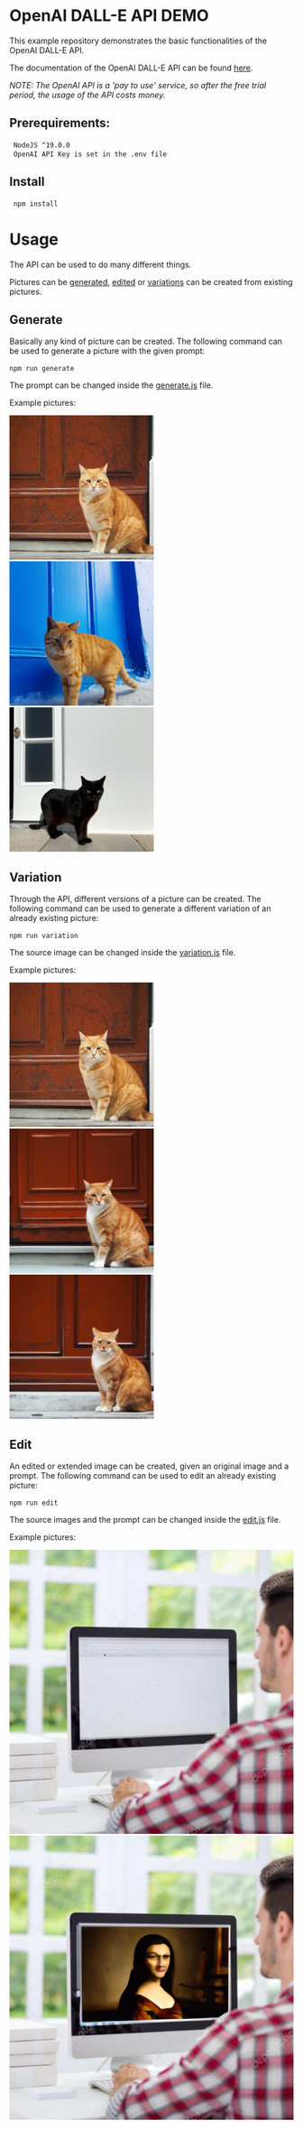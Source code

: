 # OpenAI DALL-E API DEMO

This example repository demonstrates the basic functionalities of the OpenAI DALL-E API.

The documentation of the OpenAI DALL-E API can be found [here](https://beta.openai.com/docs/api-reference/images).

_NOTE: The OpenAI API is a 'pay to use' service, so after the free trial period, the usage of the API costs money._

## Prerequirements:

```
 NodeJS ^19.0.0
 OpenAI API Key is set in the .env file
```

## Install

```
 npm install
```

# Usage

The API can be used to do many different things.

Pictures can be [generated](#generate), [edited](#edit) or [variations](#variation) can be created from existing pictures.

## Generate

Basically any kind of picture can be created.
The following command can be used to generate a picture with the given prompt:

```
npm run generate
```

The prompt can be changed inside the [generate.js](./src/generate.js) file.

Example pictures:

![Cat picture 1](./assets/generate_files/generated_cat_1.png 'Cat in front of door 1')
![Cat picture 2](./assets/generate_files/generated_cat_2.png 'Cat in front of door 2')
![Cat picture 3](./assets/generate_files/generated_cat_3.png 'Cat in front of door 3')

## Variation

Through the API, different versions of a picture can be created.
The following command can be used to generate a different variation of an already existing picture:

```
npm run variation
```

The source image can be changed inside the [variation.js](./src/variation.js) file.

Example pictures:

![Cat picture v1](./assets/generate_files/generated_cat_1.png 'Cat in front of door v1')
![Cat picture v2](./assets/variation_files/cat_variation_1.png 'Cat in front of door v2')
![Cat picture v3](./assets/variation_files/cat_variation_2.png 'Cat in front of door v3')

## Edit

An edited or extended image can be created, given an original image and a prompt.
The following command can be used to edit an already existing picture:

```
npm run edit
```

The source images and the prompt can be changed inside the [edit.js](./src/edit.js) file.

Example pictures:

![Guy with computer src](./assets/edit_files/computer_src.png 'Guy in front of computer')
![Guy with computer edited](./assets/edit_files/computer_edited.png 'Guy in front of computer drawing the mona lisa')
